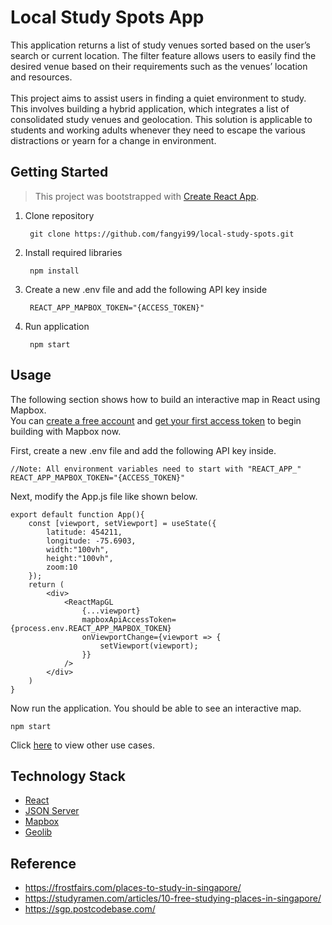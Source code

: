 <p align="justify">
  
# Local Study Spots App
	
This application returns a list of study venues sorted based on the user’s search or current location. The filter feature allows users to easily find the desired venue based on their requirements such as the venues’ location and resources.<br><br>
This project aims to assist users in finding a quiet environment to study. This involves building a hybrid application, which integrates a list of consolidated study venues and geolocation. This solution is applicable to students and working adults whenever they need to escape the various distractions or yearn for a change in environment.

## Getting Started
> This project was bootstrapped with [Create React App](https://github.com/facebook/create-react-app).
	
1. Clone repository

		git clone https://github.com/fangyi99/local-study-spots.git
	
2. Install required libraries
	
		npm install
	
3. Create a new .env file and add the following API key inside
	
		REACT_APP_MAPBOX_TOKEN="{ACCESS_TOKEN}"
	
4. Run application
	
		npm start

## Usage

The following section shows how to build an interactive map in React using Mapbox. <br>
You can [create a free account](https://account.mapbox.com/) and [get your first access token](https://docs.mapbox.com/help/getting-started/access-tokens/) to begin building with Mapbox now. 
	
First, create a new .env file and add the following API key inside.
	
	//Note: All environment variables need to start with "REACT_APP_"
	REACT_APP_MAPBOX_TOKEN="{ACCESS_TOKEN}"
	
Next, modify the App.js file like shown below.
	
	export default function App(){
		const [viewport, setViewport] = useState({
			latitude: 454211,
			longitude: -75.6903,
			width:"100vh",
			height:"100vh",
			zoom:10
		});
		return (
			<div>
				<ReactMapGL
					{...viewport}
					mapboxApiAccessToken={process.env.REACT_APP_MAPBOX_TOKEN}
					onViewportChange={viewport => {
						setViewport(viewport);
					}}
				/>
			</div>
		)
	}
	
Now run the application. You should be able to see an interactive map.
				
	npm start
				
Click [here]() to view other use cases.

	
## Technology Stack
-	[React](https://reactjs.org/)
-	[JSON Server](https://www.npmjs.com/package/json-server)
-	[Mapbox](https://www.mapbox.com/)
-	[Geolib](https://www.npmjs.com/package/geolib)
				
## Reference
- https://frostfairs.com/places-to-study-in-singapore/
- https://studyramen.com/articles/10-free-studying-places-in-singapore/
- https://sgp.postcodebase.com/

<p>
